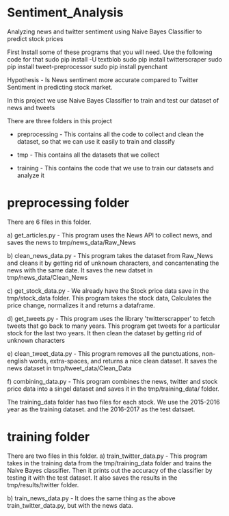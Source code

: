 # Sentiment_Analysis
Analyzing news and twitter sentiment using Naive Bayes Classifier to predict stock prices

First Install some of these programs that you will need.
Use the following code for that
	sudo pip install -U textblob
	sudo pip install twitterscraper
	sudo pip install tweet-preprocessor
	sudo pip install pyenchant
	
Hypothesis - Is News sentiment more accurate compared to Twitter Sentiment in predicting stock market.

In this project we use Naive Bayes Classifier to train and test our dataset of news and tweets

There are three folders in this project
- preprocessing - This contains all the code to collect and clean the dataset, so that we can use it easily to train and classify

- tmp - This contains all the datasets that we collect

- training - This contains the code that we use to train our datasets and analyze it

# preprocessing folder

There are 6 files in this folder.

a) get_articles.py - This program uses the News API to collect news, and saves the news to tmp/news_data/Raw_News

b) clean_news_data.py - This program takes the dataset from Raw_News and cleans it by getting rid of unknown characters, and concantenating the news with the same date. It saves the new datset in tmp/news_data/Clean_News
						
c) get_stock_data.py - We already have the Stock price data save in the tmp/stock_data folder. This program takes the stock data, Calculates the price change, normalizes it and returns a dataframe.
						
d) get_tweets.py - This program uses the library 'twitterscrapper' to fetch tweets that go back to many years. This program get tweets for a particular stock for the last two years. It then clean the dataset by getting rid of unknown characters
						
e) clean_tweet_data.py - This program removes all the punctuations, non-english words, extra-spaces, and returns a nice clean dataset. It saves the news dataset in tmp/tweet_data/Clean_Data
						
f) combining_data.py - This program combines the news, twitter and stock price data into a singel dataset and saves it in the tmp/training_data/ folder.
						
The training_data folder has two files for each stock. We use the 2015-2016 year as the training dataset. and the 2016-2017 as the test datsaet.
	
# training folder
There are two files in this folder.
a) train_twitter_data.py - This program takes in the training data from the tmp/training_data folder and trains the Naive Bayes classifier. Then it prints out the accuracy of the classifier by testing it with the test dataset. It also saves the results in the tmp/results/twitter folder. 

b) train_news_data.py - It does the same thing as the above train_twitter_data.py, but with the news data.

